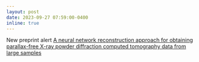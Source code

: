 ```yaml
---
layout: post
date: 2023-09-27 07:59:00-0400
inline: true
---
```


New preprint alert <a href='https://chemrxiv.org/engage/chemrxiv/article-details/6512c9410065940912e9214b'>A neural network reconstruction approach for obtaining parallax-free X-ray powder diffraction computed tomography data from large samples</a>
